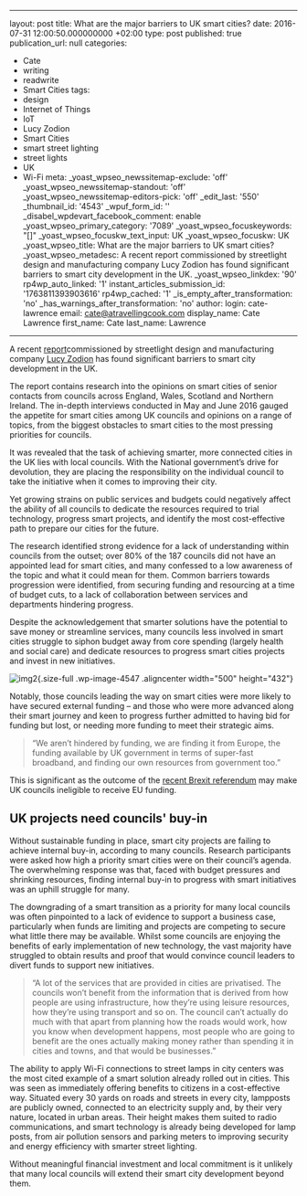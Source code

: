   - --
layout: post
title: What are the major barriers to UK smart cities?
date: 2016-07-31 12:00:50.000000000 +02:00
type: post
published: true
publication_url: null
categories:
  - Cate
  - writing
  - readwrite
  - Smart Cities
tags:
  - design
  - Internet of Things
  - IoT
  - Lucy Zodion
  - Smart Cities
  - smart street lighting
  - street lights
  - UK
  - Wi-Fi
meta:
  _yoast_wpseo_newssitemap-exclude: 'off'
  _yoast_wpseo_newssitemap-standout: 'off'
  _yoast_wpseo_newssitemap-editors-pick: 'off'
  _edit_last: '550'
  _thumbnail_id: '4543'
  _wpuf_form_id: ''
  _disabel_wpdevart_facebook_comment: enable
  _yoast_wpseo_primary_category: '7089'
  _yoast_wpseo_focuskeywords: "[]"
  _yoast_wpseo_focuskw_text_input: UK
  _yoast_wpseo_focuskw: UK
  _yoast_wpseo_title: What are the major barriers to UK smart cities?
  _yoast_wpseo_metadesc: A recent report commissioned by streetlight design and manufacturing
    company Lucy Zodion has found significant barriers to smart city development in
    the UK.
  _yoast_wpseo_linkdex: '90'
  rp4wp_auto_linked: '1'
  instant_articles_submission_id: '1763811393903616'
  rp4wp_cached: '1'
  _is_empty_after_transformation: 'no'
  _has_warnings_after_transformation: 'no'
author:
  login: cate-lawrence
  email: cate@atravellingcook.com
  display_name: Cate Lawrence
  first_name: Cate
  last_name: Lawrence
---
A recent
[report](http://www.citihorizons.com/resources/lucy-zodion-white-paper)commissioned
by streetlight design and manufacturing company
[Lucy Zodion](http://www.lucyzodion.com/) has found significant barriers
to smart city development in the UK.

The report contains research into the opinions on smart cities of senior
contacts from councils across England, Wales, Scotland and Northern
Ireland. The in-depth interviews conducted in May and June 2016 gauged
the appetite for smart cities among UK councils and opinions on a range
of topics, from the biggest obstacles to smart cities to the most
pressing priorities for councils.

It was revealed that the task of achieving smarter, more connected
cities in the UK lies with local councils. With the National
government’s drive for devolution, they are placing the responsibility
on the individual council to take the initiative when it comes to
improving their city.

Yet growing strains on public services and budgets could negatively
affect the ability of all councils to dedicate the resources required to
trial technology, progress smart projects, and identify the most
cost-effective path to prepare our cities for the future.

The research identified strong evidence for a lack of understanding
within councils from the outset; over 80% of the 187 councils did not
have an appointed lead for smart cities, and many confessed to a low
awareness of the topic and what it could mean for them. Common barriers
towards progression were identified, from securing funding and
resourcing at a time of budget cuts, to a lack of collaboration between
services and departments hindering progress.

Despite the acknowledgement that smarter solutions have the potential to
save money or streamline services, many councils less involved in smart
cities struggle to siphon budget away from core spending (largely health
and social care) and dedicate resources to progress smart cities
projects and invest in new initiatives.

![img2](rw-import/img2.jpg){.size-full
.wp-image-4547 .aligncenter width="500" height="432"}

Notably, those councils leading the way on smart cities were more likely
to have secured external funding – and those who were more advanced
along their smart journey and keen to progress further admitted to
having bid for funding but lost, or needing more funding to meet their
strategic aims.

> “We aren’t hindered by funding, we are finding it from Europe, the
> funding available by UK government in terms of super-fast broadband,
> and finding our own resources from government too.”

This is significant as the outcome of the [recent Brexit
referendum](http://www.bbc.co.uk/news/uk-politics-32810887) may make UK
councils ineligible to receive EU funding.

UK projects need councils' buy-in
---------------------------------

Without sustainable funding in place, smart city projects are failing to
achieve internal buy-in, according to many councils. Research
participants were asked how high a priority smart cities were on their
council’s agenda. The overwhelming response was that, faced with budget
pressures and shrinking resources, finding internal buy-in to progress
with smart initiatives was an uphill struggle for many.

The downgrading of a smart transition as a priority for many local
councils was often pinpointed to a lack of evidence to support a
business case, particularly when funds are limiting and projects are
competing to secure what little there may be available. Whilst some
councils are enjoying the benefits of early implementation of new
technology, the vast majority have struggled to obtain results and proof
that would convince council leaders to divert funds to support new
initiatives.

> “A lot of the services that are provided in cities are privatised. The
> councils won’t benefit from the information that is derived from how
> people are using infrastructure, how they’re using leisure resources,
> how they’re using transport and so on. The council can’t actually do
> much with that apart from planning how the roads would work, how you
> know when development happens, most people who are going to benefit
> are the ones actually making money rather than spending it in cities
> and towns, and that would be businesses.”

The ability to apply Wi-Fi connections to street lamps in city centers
was the most cited example of a smart solution already rolled out in
cities. This was seen as immediately offering benefits to citizens in a
cost-effective way. Situated every 30 yards on roads and streets in
every city, lampposts are publicly owned, connected to an electricity
supply and, by their very nature, located in urban areas. Their height
makes them suited to radio communications, and smart technology is
already being developed for lamp posts, from air pollution sensors and
parking meters to improving security and energy efficiency with smarter
street lighting.

Without meaningful financial investment and local commitment is it
unlikely that many local councils will extend their smart city
development beyond them.
